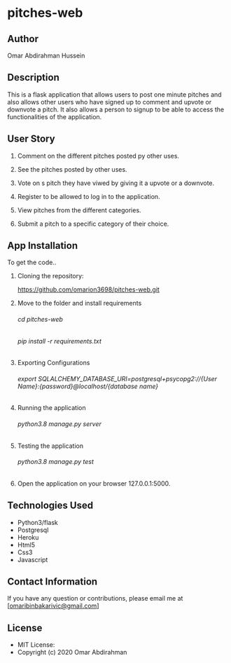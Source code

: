 # pitches-web

## Author
Omar Abdirahman Hussein

## Description
This is a flask application that allows users to post one minute pitches and also allows other users who have signed up to comment and upvote or downvote a pitch. It also allows a person to signup to be able to access the functionalities of the application.

## User Story

1. Comment on the different pitches posted py other uses.

2. See the pitches posted by other uses.

3. Vote on s pitch they have viwed by giving it a upvote or a downvote.

4. Register to be allowed to log in to the application.

5. View pitches from the different categories.

6. Submit a pitch to a specific category of their choice.

## App Installation

To get the code..

1. Cloning the repository:

    https://github.com/omarion3698/pitches-web.git

2. Move to the folder and install requirements

    ###### cd pitches-web

    ###### pip install -r requirements.txt

3. Exporting Configurations

    ###### export SQLALCHEMY_DATABASE_URI=postgresql+psycopg2://{User Name}:{password}@localhost/{database name}

4. Running the application

    ###### python3.8 manage.py server

5. Testing the application

    ###### python3.8 manage.py test

6. Open the application on your browser 127.0.0.1:5000.

## Technologies Used
  * Python3/flask
  * Postgresql
  * Heroku
  * Html5
  * Css3
  * Javascript
  
## Contact Information
If you have any question or contributions, please email me at [omaribinbakarivic@gmail.com]

## License
* MIT License:
* Copyright (c) 2020 Omar Abdirahman
